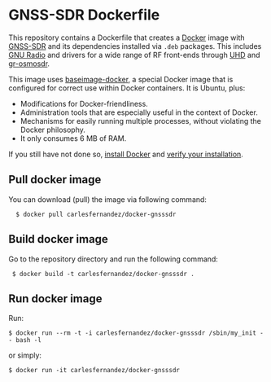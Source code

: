 # GNSS-SDR Dockerfile

This repository contains a Dockerfile that creates a [Docker](https://www.docker.com/) image with [GNSS-SDR](http://gnss-sdr.org) and its dependencies installed via ```.deb``` packages. This includes [GNU Radio](http://gnuradio.org/) and drivers for a wide range of RF front-ends through [UHD](https://github.com/EttusResearch/uhd) and [gr-osmosdr](http://sdr.osmocom.org/trac/wiki/GrOsmoSDR).

This image uses [baseimage-docker](https://github.com/phusion/baseimage-docker), a special Docker image that is configured for correct use within Docker containers. It is Ubuntu, plus:

  * Modifications for Docker-friendliness.
  * Administration tools that are especially useful in the context of Docker.
  * Mechanisms for easily running multiple processes, without violating the Docker philosophy.
  * It only consumes 6 MB of RAM.

If you still have not done so, [install Docker](https://docs.docker.com/engine/getstarted/step_one/) and [verify your installation](https://docs.docker.com/engine/getstarted/step_three/).

Pull docker image
-----------

You can download (pull) the image via following command:

      $ docker pull carlesfernandez/docker-gnsssdr


Build docker image
-----------

Go to the repository directory and run the following command:

     $ docker build -t carlesfernandez/docker-gnsssdr .


Run docker image
-----------

Run:

    $ docker run --rm -t -i carlesfernandez/docker-gnsssdr /sbin/my_init -- bash -l

or simply:

    $ docker run -it carlesfernandez/docker-gnsssdr
